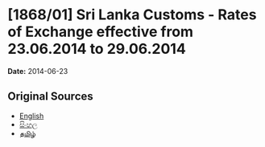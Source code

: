# [1868/01] Sri Lanka Customs - Rates of Exchange effective from 23.06.2014 to 29.06.2014

**Date:** 2014-06-23

## Original Sources

- [English](https://documents.gov.lk/view/extra-gazettes/2014/6/1868-01_E.pdf)
- [සිංහල](https://documents.gov.lk/view/extra-gazettes/2014/6/1868-01_S.pdf)
- [தமிழ்](https://documents.gov.lk/view/extra-gazettes/2014/6/1868-01_T.pdf)
